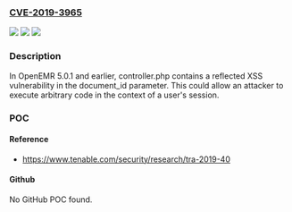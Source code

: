 ### [CVE-2019-3965](https://cve.mitre.org/cgi-bin/cvename.cgi?name=CVE-2019-3965)
![](https://img.shields.io/static/v1?label=Product&message=OpenEMR&color=blue)
![](https://img.shields.io/static/v1?label=Version&message=n%2Fa&color=blue)
![](https://img.shields.io/static/v1?label=Vulnerability&message=Cross%20Site%20Scripting&color=brighgreen)

### Description

In OpenEMR 5.0.1 and earlier, controller.php contains a reflected XSS vulnerability in the document_id parameter. This could allow an attacker to execute arbitrary code in the context of a user's session.

### POC

#### Reference
- https://www.tenable.com/security/research/tra-2019-40

#### Github
No GitHub POC found.

